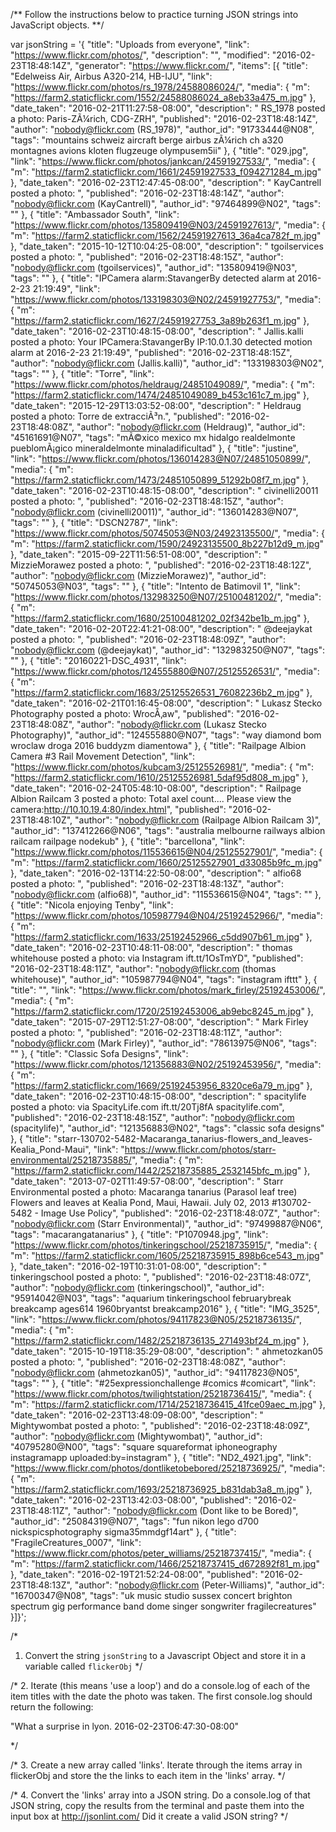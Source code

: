 /**
Follow the instructions below to practice turning JSON strings into JavaScript objects.
**/

var jsonString = '{ "title": "Uploads from everyone", "link": "https://www.flickr.com/photos/", "description": "", "modified": "2016-02-23T18:48:14Z", "generator": "https://www.flickr.com/", "items": [{ "title": "Edelweiss Air, Airbus A320-214, HB-IJU", "link": "https://www.flickr.com/photos/rs_1978/24588086024/", "media": { "m": "https://farm2.staticflickr.com/1552/24588086024_a8eb33a475_m.jpg" }, "date_taken": "2016-02-21T11:27:58-08:00", "description": " RS_1978 posted a photo: Paris-ZÃ¼rich, CDG-ZRH", "published": "2016-02-23T18:48:14Z", "author": "nobody@flickr.com (RS_1978)", "author_id": "91733444@N08", "tags": "mountains schweiz aircraft berge airbus zÃ¼rich ch a320 montagnes avions kloten flugzeuge olympusem5ii" }, { "title": "029.jpg", "link": "https://www.flickr.com/photos/jankcan/24591927533/", "media": { "m": "https://farm2.staticflickr.com/1661/24591927533_f094271284_m.jpg" }, "date_taken": "2016-02-23T12:47:45-08:00", "description": " KayCantrell posted a photo: ", "published": "2016-02-23T18:48:14Z", "author": "nobody@flickr.com (KayCantrell)", "author_id": "97464899@N02", "tags": "" }, { "title": "Ambassador South", "link": "https://www.flickr.com/photos/135809419@N03/24591927613/", "media": { "m": "https://farm2.staticflickr.com/1562/24591927613_36a4ca782f_m.jpg" }, "date_taken": "2015-10-12T10:04:25-08:00", "description": " tgoilservices posted a photo: ", "published": "2016-02-23T18:48:15Z", "author": "nobody@flickr.com (tgoilservices)", "author_id": "135809419@N03", "tags": "" }, { "title": "IPCamera alarm:StavangerBy detected alarm at 2016-2-23 21:19:49", "link": "https://www.flickr.com/photos/133198303@N02/24591927753/", "media": { "m": "https://farm2.staticflickr.com/1627/24591927753_3a89b263f1_m.jpg" }, "date_taken": "2016-02-23T10:48:15-08:00", "description": " Jallis.kalli posted a photo: Your IPCamera:StavangerBy IP:10.0.1.30 detected motion alarm at 2016-2-23 21:19:49", "published": "2016-02-23T18:48:15Z", "author": "nobody@flickr.com (Jallis.kalli)", "author_id": "133198303@N02", "tags": "" }, { "title": "Torre", "link": "https://www.flickr.com/photos/heldraug/24851049089/", "media": { "m": "https://farm2.staticflickr.com/1474/24851049089_b453c161c7_m.jpg" }, "date_taken": "2015-12-29T13:03:52-08:00", "description": " Heldraug posted a photo: Torre de extracciÃ³n.", "published": "2016-02-23T18:48:08Z", "author": "nobody@flickr.com (Heldraug)", "author_id": "45161691@N07", "tags": "mÃ©xico mexico mx hidalgo realdelmonte pueblomÃ¡gico mineraldelmonte minaladificultad" }, { "title": "justine", "link": "https://www.flickr.com/photos/136014283@N07/24851050899/", "media": { "m": "https://farm2.staticflickr.com/1473/24851050899_51292b08f7_m.jpg" }, "date_taken": "2016-02-23T10:48:15-08:00", "description": " civinelli20011 posted a photo: ", "published": "2016-02-23T18:48:15Z", "author": "nobody@flickr.com (civinelli20011)", "author_id": "136014283@N07", "tags": "" }, { "title": "DSCN2787", "link": "https://www.flickr.com/photos/50745053@N03/24923135500/", "media": { "m": "https://farm2.staticflickr.com/1590/24923135500_8b227b12d9_m.jpg" }, "date_taken": "2015-09-22T11:56:51-08:00", "description": " MizzieMorawez posted a photo: ", "published": "2016-02-23T18:48:12Z", "author": "nobody@flickr.com (MizzieMorawez)", "author_id": "50745053@N03", "tags": "" }, { "title": "Intento de Batimovil 1", "link": "https://www.flickr.com/photos/132983250@N07/25100481202/", "media": { "m": "https://farm2.staticflickr.com/1680/25100481202_02f342be1b_m.jpg" }, "date_taken": "2016-02-20T22:41:21-08:00", "description": " @deejaykat posted a photo: ", "published": "2016-02-23T18:48:09Z", "author": "nobody@flickr.com (@deejaykat)", "author_id": "132983250@N07", "tags": "" }, { "title": "20160221-DSC_4931", "link": "https://www.flickr.com/photos/124555880@N07/25125526531/", "media": { "m": "https://farm2.staticflickr.com/1683/25125526531_76082236b2_m.jpg" }, "date_taken": "2016-02-21T01:16:45-08:00", "description": " Lukasz Stecko Photography posted a photo: WrocÅ‚aw", "published": "2016-02-23T18:48:08Z", "author": "nobody@flickr.com (Lukasz Stecko Photography)", "author_id": "124555880@N07", "tags": "way diamond bom wroclaw droga 2016 buddyzm diamentowa" }, { "title": "Railpage Albion Camera #3 Rail Movement Detection", "link": "https://www.flickr.com/photos/kubcam3/25125526981/", "media": { "m": "https://farm2.staticflickr.com/1610/25125526981_5daf95d808_m.jpg" }, "date_taken": "2016-02-24T05:48:10-08:00", "description": " Railpage Albion Railcam 3 posted a photo: Total axel count.... Please view the camera:http://10.10.19.4:80/index.html", "published": "2016-02-23T18:48:10Z", "author": "nobody@flickr.com (Railpage Albion Railcam 3)", "author_id": "137412266@N06", "tags": "australia melbourne railways albion railcam railpage nodekub" }, { "title": "barcellona", "link": "https://www.flickr.com/photos/115536615@N04/25125527901/", "media": { "m": "https://farm2.staticflickr.com/1660/25125527901_d33085b9fc_m.jpg" }, "date_taken": "2016-02-13T14:22:50-08:00", "description": " alfio68 posted a photo: ", "published": "2016-02-23T18:48:13Z", "author": "nobody@flickr.com (alfio68)", "author_id": "115536615@N04", "tags": "" }, { "title": "Nicola enjoying Tenby", "link": "https://www.flickr.com/photos/105987794@N04/25192452966/", "media": { "m": "https://farm2.staticflickr.com/1633/25192452966_c5dd907b61_m.jpg" }, "date_taken": "2016-02-23T10:48:11-08:00", "description": " thomas whitehouse posted a photo: via Instagram ift.tt/1OsTmYD", "published": "2016-02-23T18:48:11Z", "author": "nobody@flickr.com (thomas whitehouse)", "author_id": "105987794@N04", "tags": "instagram ifttt" }, { "title": "", "link": "https://www.flickr.com/photos/mark_firley/25192453006/", "media": { "m": "https://farm2.staticflickr.com/1720/25192453006_ab9ebc8245_m.jpg" }, "date_taken": "2015-07-29T12:51:27-08:00", "description": " Mark Firley posted a photo: ", "published": "2016-02-23T18:48:11Z", "author": "nobody@flickr.com (Mark Firley)", "author_id": "78613975@N06", "tags": "" }, { "title": "Classic Sofa Designs", "link": "https://www.flickr.com/photos/121356883@N02/25192453956/", "media": { "m": "https://farm2.staticflickr.com/1669/25192453956_8320ce6a79_m.jpg" }, "date_taken": "2016-02-23T10:48:15-08:00", "description": " spacitylife posted a photo: via SpacityLife.com ift.tt/20Tj8fA spacitylife.com", "published": "2016-02-23T18:48:15Z", "author": "nobody@flickr.com (spacitylife)", "author_id": "121356883@N02", "tags": "classic sofa designs" }, { "title": "starr-130702-5482-Macaranga_tanarius-flowers_and_leaves-Kealia_Pond-Maui", "link": "https://www.flickr.com/photos/starr-environmental/25218735885/", "media": { "m": "https://farm2.staticflickr.com/1442/25218735885_2532145bfc_m.jpg" }, "date_taken": "2013-07-02T11:49:57-08:00", "description": " Starr Environmental posted a photo: Macaranga tanarius (Parasol leaf tree) Flowers and leaves at Kealia Pond, Maui, Hawaii. July 02, 2013 #130702-5482 - Image Use Policy", "published": "2016-02-23T18:48:07Z", "author": "nobody@flickr.com (Starr Environmental)", "author_id": "97499887@N06", "tags": "macarangatanarius" }, { "title": "P1070948.jpg", "link": "https://www.flickr.com/photos/tinkeringschool/25218735915/", "media": { "m": "https://farm2.staticflickr.com/1605/25218735915_898b6ce543_m.jpg" }, "date_taken": "2016-02-19T10:31:01-08:00", "description": " tinkeringschool posted a photo: ", "published": "2016-02-23T18:48:07Z", "author": "nobody@flickr.com (tinkeringschool)", "author_id": "95914042@N03", "tags": "aquarium tinkeringschool februarybreak breakcamp ages614 1960bryantst breakcamp2016" }, { "title": "IMG_3525", "link": "https://www.flickr.com/photos/94117823@N05/25218736135/", "media": { "m": "https://farm2.staticflickr.com/1482/25218736135_271493bf24_m.jpg" }, "date_taken": "2015-10-19T18:35:29-08:00", "description": " ahmetozkan05 posted a photo: ", "published": "2016-02-23T18:48:08Z", "author": "nobody@flickr.com (ahmetozkan05)", "author_id": "94117823@N05", "tags": "" }, { "title": "#25expressionchallenge #comics #comicart", "link": "https://www.flickr.com/photos/twilightstation/25218736415/", "media": { "m": "https://farm2.staticflickr.com/1714/25218736415_41fce09aec_m.jpg" }, "date_taken": "2016-02-23T13:48:09-08:00", "description": " Mightywombat posted a photo: ", "published": "2016-02-23T18:48:09Z", "author": "nobody@flickr.com (Mightywombat)", "author_id": "40795280@N00", "tags": "square squareformat iphoneography instagramapp uploaded:by=instagram" }, { "title": "ND2_4921.jpg", "link": "https://www.flickr.com/photos/dontliketobebored/25218736925/", "media": { "m": "https://farm2.staticflickr.com/1693/25218736925_b831dab3a8_m.jpg" }, "date_taken": "2016-02-23T13:42:03-08:00", "published": "2016-02-23T18:48:11Z", "author": "nobody@flickr.com (Dont like to be Bored)", "author_id": "25084319@N07", "tags": "fun nikon lego d700 nickspicsphotography sigma35mmdgf14art" }, { "title": "FragileCreatures_0007", "link": "https://www.flickr.com/photos/peter_williams/25218737415/", "media": { "m": "https://farm2.staticflickr.com/1466/25218737415_d672892f81_m.jpg" }, "date_taken": "2016-02-19T21:52:24-08:00", "published": "2016-02-23T18:48:13Z", "author": "nobody@flickr.com (Peter-Williams)", "author_id": "16700347@N08", "tags": "uk music studio sussex concert brighton spectrum gig performance band dome singer songwriter fragilecreatures" }]}';

/*
1. Convert the string `jsonString` to a Javascript Object and store it in a variable
called `flickerObj`
*/




/*
2. Iterate (this means 'use a loop') and do a console.log of each of the item titles
with the date the photo was taken. The first console.log should return the following:

"What a surprise in lyon. 2016-02-23T06:47:30-08:00"

*/


/*
3. Create a new array called 'links'. Iterate through the items array in flickerObj and store the the links to each item in the 'links' array.
*/



/*
4. Convert the 'links' array into a JSON string. Do a console.log of that JSON string, copy the results from the terminal and paste them into the input box at http://jsonlint.com/
Did it create a valid JSON string?
*/ 